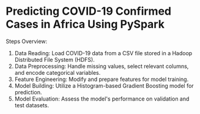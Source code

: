 # Predicting COVID-19 Confirmed Cases in Africa Using PySpark

Steps Overview:
1. Data Reading: Load COVID-19 data from a CSV file stored in a Hadoop Distributed File System (HDFS).
2. Data Preprocessing: Handle missing values, select relevant columns, and encode categorical variables.
3. Feature Engineering: Modify and prepare features for model training.
4. Model Building: Utilize a Histogram-based Gradient Boosting model for prediction.
5. Model Evaluation: Assess the model's performance on validation and test datasets.






